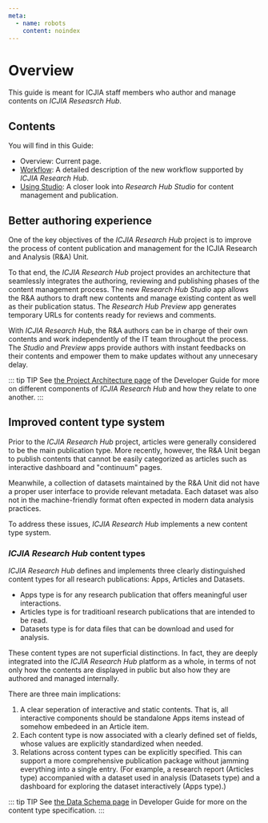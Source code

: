 ```yaml
---
meta:
  - name: robots
    content: noindex
---
```


# Overview

<StaffOnly />

This guide is meant for ICJIA staff members who author and manage contents on _ICJIA Reseasrch Hub_.

## Contents

You will find in this Guide:

- Overview: Current page.
- [Workflow](workflow.md): A detailed description of the new workflow supported by _ICJIA Research Hub_.
- [Using Studio](studio.md): A closer look into _Research Hub Studio_ for content management and publication.

## Better authoring experience

One of the key objectives of the _ICJIA Research Hub_ project is to improve the process of content publication and management for the ICJIA Research and Analysis (R&A) Unit.

To that end, the _ICJIA Research Hub_ project provides an architecture that seamlessly integrates the authoring, reviewing and publishing phases of the content management process. The new _Research Hub Studio_ app allows the R&A authors to draft new contents and manage existing content as well as their publication status. The _Research Hub Preview_ app generates temporary URLs for contents ready for reviews and comments.

With _ICJIA Research Hub_, the R&A authors can be in charge of their own contents and work independently of the IT team throughout the process. The _Studio_ and _Preview_ apps provide authors with instant feedbacks on their contents and empower them to make updates without any unnecesary delay.

::: tip TIP
See [the Project Architecture page](/dev-guide/architecture.md) of the Developer Guide for more on different components of _ICJIA Research Hub_ and how they relate to one another.
:::

## Improved content type system

Prior to the _ICJIA Research Hub_ project, articles were generally considered to be the main publication type. More recently, however, the R&A Unit began to publish contents that cannot be easily categorized as articles such as interactive dashboard and "continuum" pages.

Meanwhile, a collection of datasets maintained by the R&A Unit did not have a proper user interface to provide relevant metadata. Each dataset was also not in the machine-friendly format often expected in modern data analysis practices.

To address these issues, _ICJIA Research Hub_ implements a new content type system.

### _ICJIA Research Hub_ content types

_ICJIA Research Hub_ defines and implements three clearly distinguished content types for all research publications: Apps, Articles and Datasets.

- Apps type is for any research publication that offers meaningful user interactions.
- Articles type is for traditioanl research publications that are intended to be read.
- Datasets type is for data files that can be download and used for analysis.

These content types are not superficial distinctions. In fact, they are deeply integrated into the _ICJIA Research Hub_ platform as a whole, in terms of not only how the contents are displayed in public but also how they are authored and managed internally.

There are three main implications:

1. A clear seperation of interactive and static contents. That is, all interactive components should be standalone Apps items instead of somehow embedeed in an Article item.
2. Each content type is now associated with a clearly defined set of fields, whose values are explicitly standardized when needed.
3. Relations across content types can be explicitly specified. This can support a more comprehensive publication package without jamming everything into a single entry. (For example, a research report (Articles type) accompanied with a dataset used in analysis (Datasets type) and a dashboard for exploring the dataset interactively (Apps type).)

::: tip TIP
See [the Data Schema page](/dev-guide/schema.md) in Developer Guide for more on the content type specification.
:::

<FundingStatement />
